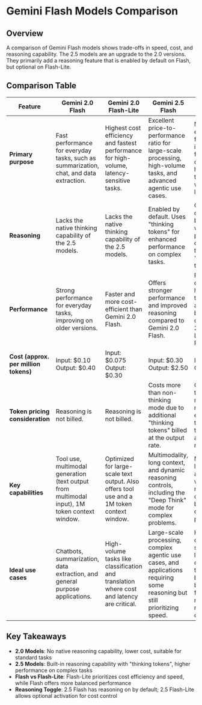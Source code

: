 # Gemini Flash Models Comparison

## Overview

A comparison of Gemini Flash models shows trade-offs in speed, cost, and reasoning capability. The 2.5 models are an upgrade to the 2.0 versions. They primarily add a reasoning feature that is enabled by default on Flash, but optional on Flash-Lite.

## Comparison Table

| Feature | Gemini 2.0 Flash | Gemini 2.0 Flash-Lite | Gemini 2.5 Flash | Gemini 2.5 Flash-Lite |
|---------|------------------|----------------------|------------------|----------------------|
| **Primary purpose** | Fast performance for everyday tasks, such as summarization, chat, and data extraction. | Highest cost efficiency and fastest performance for high-volume, latency-sensitive tasks. | Excellent price-to-performance ratio for large-scale processing, high-volume tasks, and advanced agentic use cases. | Most cost-efficient and fastest option in the 2.5 family, optimized for high throughput with low latency. |
| **Reasoning** | Lacks the native thinking capability of the 2.5 models. | Lacks the native thinking capability of the 2.5 models. | Enabled by default. Uses "thinking tokens" for enhanced performance on complex tasks. | Off by default. Can be enabled with an API parameter for complex tasks, adding "thinking tokens". |
| **Performance** | Strong performance for everyday tasks, improving on older versions. | Faster and more cost-efficient than Gemini 2.0 Flash. | Offers stronger performance and improved reasoning compared to Gemini 2.0 Flash. | Faster and delivers higher throughput and improved benchmarks compared to 2.0 Flash-Lite and 2.0 Flash. |
| **Cost (approx. per million tokens)** | Input: $0.10<br>Output: $0.40 | Input: $0.075<br>Output: $0.30 | Input: $0.30<br>Output: $2.50 | Input: $0.10<br>Output: $0.40 |
| **Token pricing consideration** | Reasoning is not billed. | Reasoning is not billed. | Costs more than non-thinking mode due to additional "thinking tokens" billed at the output rate. | Costs more than default mode when reasoning is enabled due to "thinking tokens" billed at the output rate. |
| **Key capabilities** | Tool use, multimodal generation (text output from multimodal input), 1M token context window. | Optimized for large-scale text output. Also offers tool use and a 1M token context window. | Multimodality, long context, and dynamic reasoning controls, including the "Deep Think" mode for complex problems. | Multimodality, long context, and tool use, with optional reasoning controls for balancing cost and performance. |
| **Ideal use cases** | Chatbots, summarization, data extraction, and general purpose applications. | High-volume tasks like classification and translation where cost and latency are critical. | Large-scale processing, complex agentic use cases, and applications requiring some reasoning but still prioritizing speed. | High-volume, cost-sensitive, and latency-critical tasks that require better quality but offer the flexibility to manage reasoning cost. |

## Key Takeaways

- **2.0 Models**: No native reasoning capability, lower cost, suitable for standard tasks
- **2.5 Models**: Built-in reasoning capability with "thinking tokens", higher performance on complex tasks
- **Flash vs Flash-Lite**: Flash-Lite prioritizes cost efficiency and speed, while Flash offers more balanced performance
- **Reasoning Toggle**: 2.5 Flash has reasoning on by default; 2.5 Flash-Lite allows optional activation for cost control
